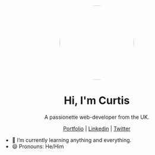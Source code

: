 <div align="center"><img width="200px" style="border-radius:50%;" src="https://i.imgur.com/Ak3aX4i.png"></div>
<h1 align="center">Hi, I'm Curtis</h1>
<p align="center">A passionette web-developer from the UK.</p>
<p align="center"><a href="#">Portfolio</a> | <a href="#">Linkedin</a> | <a href="#">Twitter</a></p>

- 🌱 I’m currently learning anything and everything.
- 😄 Pronouns: He/Him
